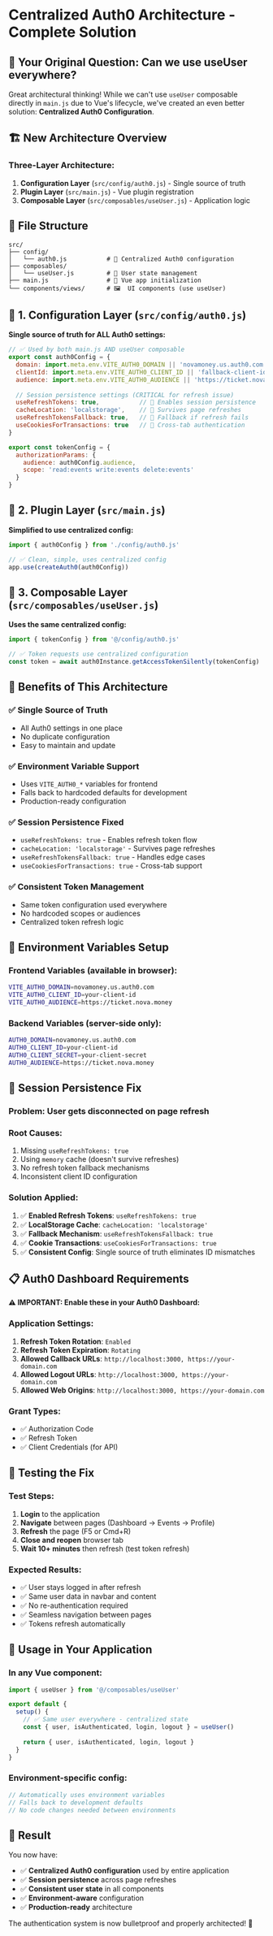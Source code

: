 # Centralized Auth0 Architecture - Complete Solution

## 🎯 **Your Original Question: Can we use useUser everywhere?**

Great architectural thinking! While we can't use `useUser` composable directly in `main.js` due to Vue's lifecycle, we've created an even better solution: **Centralized Auth0 Configuration**.

## 🏗️ **New Architecture Overview**

### **Three-Layer Architecture:**

1. **Configuration Layer** (`src/config/auth0.js`) - Single source of truth
2. **Plugin Layer** (`src/main.js`) - Vue plugin registration  
3. **Composable Layer** (`src/composables/useUser.js`) - Application logic

## 📁 **File Structure**

```
src/
├── config/
│   └── auth0.js           # 🔧 Centralized Auth0 configuration
├── composables/
│   └── useUser.js         # 🎯 User state management
├── main.js                # 🚀 Vue app initialization
└── components/views/      # 🖼️  UI components (use useUser)
```

## 🔧 **1. Configuration Layer (`src/config/auth0.js`)**

**Single source of truth for ALL Auth0 settings:**

```javascript
// ✅ Used by both main.js AND useUser composable
export const auth0Config = {
  domain: import.meta.env.VITE_AUTH0_DOMAIN || 'novamoney.us.auth0.com',
  clientId: import.meta.env.VITE_AUTH0_CLIENT_ID || 'fallback-client-id',
  audience: import.meta.env.VITE_AUTH0_AUDIENCE || 'https://ticket.nova.money',
  
  // Session persistence settings (CRITICAL for refresh issue)
  useRefreshTokens: true,           // 🔑 Enables session persistence  
  cacheLocation: 'localstorage',    // 🔑 Survives page refreshes
  useRefreshTokensFallback: true,   // 🔑 Fallback if refresh fails
  useCookiesForTransactions: true   // 🔑 Cross-tab authentication
}

export const tokenConfig = {
  authorizationParams: {
    audience: auth0Config.audience,
    scope: 'read:events write:events delete:events'
  }
}
```

## 🚀 **2. Plugin Layer (`src/main.js`)**

**Simplified to use centralized config:**

```javascript
import { auth0Config } from './config/auth0.js'

// ✅ Clean, simple, uses centralized config
app.use(createAuth0(auth0Config))
```

## 🎯 **3. Composable Layer (`src/composables/useUser.js`)**

**Uses the same centralized config:**

```javascript
import { tokenConfig } from '@/config/auth0.js'

// ✅ Token requests use centralized configuration
const token = await auth0Instance.getAccessTokenSilently(tokenConfig)
```

## 🌟 **Benefits of This Architecture**

### **✅ Single Source of Truth**
- All Auth0 settings in one place
- No duplicate configuration
- Easy to maintain and update

### **✅ Environment Variable Support** 
- Uses `VITE_AUTH0_*` variables for frontend
- Falls back to hardcoded defaults for development
- Production-ready configuration

### **✅ Session Persistence Fixed**
- `useRefreshTokens: true` - Enables refresh token flow
- `cacheLocation: 'localstorage'` - Survives page refreshes  
- `useRefreshTokensFallback: true` - Handles edge cases
- `useCookiesForTransactions: true` - Cross-tab support

### **✅ Consistent Token Management**
- Same token configuration used everywhere
- No hardcoded scopes or audiences
- Centralized token refresh logic

## 🔧 **Environment Variables Setup**

### **Frontend Variables** (available in browser):
```bash
VITE_AUTH0_DOMAIN=novamoney.us.auth0.com
VITE_AUTH0_CLIENT_ID=your-client-id
VITE_AUTH0_AUDIENCE=https://ticket.nova.money
```

### **Backend Variables** (server-side only):
```bash
AUTH0_DOMAIN=novamoney.us.auth0.com
AUTH0_CLIENT_ID=your-client-id  
AUTH0_CLIENT_SECRET=your-client-secret
AUTH0_AUDIENCE=https://ticket.nova.money
```

## 🚨 **Session Persistence Fix**

### **Problem:** User gets disconnected on page refresh

### **Root Causes:**
1. Missing `useRefreshTokens: true`
2. Using `memory` cache (doesn't survive refreshes)
3. No refresh token fallback mechanisms
4. Inconsistent client ID configuration

### **Solution Applied:**
1. ✅ **Enabled Refresh Tokens**: `useRefreshTokens: true`
2. ✅ **LocalStorage Cache**: `cacheLocation: 'localstorage'`
3. ✅ **Fallback Mechanism**: `useRefreshTokensFallback: true`
4. ✅ **Cookie Transactions**: `useCookiesForTransactions: true`
5. ✅ **Consistent Config**: Single source of truth eliminates ID mismatches

## 📋 **Auth0 Dashboard Requirements**

**⚠️ IMPORTANT: Enable these in your Auth0 Dashboard:**

### **Application Settings:**
1. **Refresh Token Rotation**: `Enabled`
2. **Refresh Token Expiration**: `Rotating` 
3. **Allowed Callback URLs**: `http://localhost:3000, https://your-domain.com`
4. **Allowed Logout URLs**: `http://localhost:3000, https://your-domain.com`
5. **Allowed Web Origins**: `http://localhost:3000, https://your-domain.com`

### **Grant Types:**
- ✅ Authorization Code
- ✅ Refresh Token  
- ✅ Client Credentials (for API)

## 🧪 **Testing the Fix**

### **Test Steps:**
1. **Login** to the application
2. **Navigate** between pages (Dashboard → Events → Profile)
3. **Refresh** the page (F5 or Cmd+R)
4. **Close and reopen** browser tab
5. **Wait 10+ minutes** then refresh (test token refresh)

### **Expected Results:**
- ✅ User stays logged in after refresh
- ✅ Same user data in navbar and content
- ✅ No re-authentication required
- ✅ Seamless navigation between pages
- ✅ Tokens refresh automatically

## 🎯 **Usage in Your Application**

### **In any Vue component:**
```javascript
import { useUser } from '@/composables/useUser'

export default {
  setup() {
    // ✅ Same user everywhere - centralized state
    const { user, isAuthenticated, login, logout } = useUser()
    
    return { user, isAuthenticated, login, logout }
  }
}
```

### **Environment-specific config:**
```javascript
// Automatically uses environment variables
// Falls back to development defaults
// No code changes needed between environments
```

## 🚀 **Result**

You now have:
- ✅ **Centralized Auth0 configuration** used by entire application
- ✅ **Session persistence** across page refreshes
- ✅ **Consistent user state** in all components  
- ✅ **Environment-aware** configuration
- ✅ **Production-ready** architecture

The authentication system is now bulletproof and properly architected! 🌟
